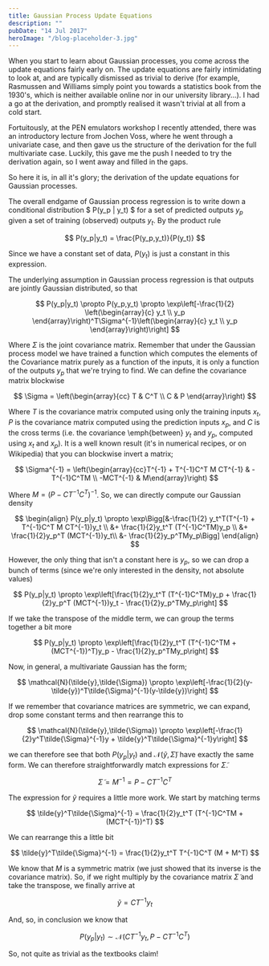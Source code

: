 ```yaml
---
title: Gaussian Process Update Equations
description: ""
pubDate: "14 Jul 2017"
heroImage: "/blog-placeholder-3.jpg"
---
```


When you start to learn about Gaussian processes, you come across the update equations fairly early on. The update equations are fairly intimidating to look at, and are typically dismissed as trivial to derive (for example, Rasmussen and Williams simply point you towards a statistics book from the 1930's, which is neither available online nor in our university library...). I had a go at the derivation, and promptly realised it wasn't trivial at all from a cold start.

Fortuitously, at the PEN emulators workshop I recently attended, there was an introductory lecture from Jochen Voss, where he went through a univariate case, and then gave us the structure of the derivation for the full multivariate case. Luckily, this gave me the push I needed to try the derivation again, so I went away and filled in the gaps.

So here it is, in all it's glory; the derivation of the update equations for Gaussian processes.

The overall endgame of Gaussian process regression is to write down a conditional distribution $ P(y_p | y_t) $ for a set of predicted outputs $y_p$ given a set of training (observed) outputs $y_t$. By the product rule

$$ P(y_p|y_t) = \frac{P(y_p,y_t)}{P(y_t)} $$

Since we have a constant set of data, $P(y_t)$ is just a constant in this expression.

The underlying assumption in Gaussian process regression is that outputs are jointly Gaussian distributed, so that

$$ P(y_p|y_t) \propto P(y_p,y_t) \propto \exp\left[-\frac{1}{2} \left(\begin{array}{c} y_t \\ y_p \end{array}\right)^T\Sigma^{-1}\left(\begin{array}{c} y_t \\ y_p \end{array}\right)\right] $$

Where $\Sigma$ is the joint covariance matrix. Remember that under the Gaussian process model we have trained a function which computes the elements of the Covariance matrix purely as a function of the inputs, it is only a function of the outputs $y_p$ that we're trying to find. We can define the covariance matrix blockwise

$$ \Sigma = \left(\begin{array}{cc} T & C^T \\ C & P \end{array}\right) $$

Where $T$ is the covariance matrix computed using only the training inputs $x_t$, $P$ is the covariance matrix computed using the prediction inputs $x_p$, and $C$ is the cross terms (i.e. the covariance \emph{between} $y_t$ and $y_p$, computed using $x_t$ and $x_p$). It is a well known result (it's in numerical recipes, or on Wikipedia) that you can blockwise invert a matrix;

$$ \Sigma^{-1} = \left(\begin{array}{cc}T^{-1} + T^{-1}C^T M CT^{-1} & -T^{-1}C^TM \\ -MCT^{-1} & M\end{array}\right) $$

Where $M = (P-CT^{-1}C^T)^{-1}$. So, we can directly compute our Gaussian density

$$
\begin{align}
    P(y_p|y_t) \propto \exp\Bigg[&-\frac{1}{2} y_t^T(T^{-1} + T^{-1}C^T M CT^{-1})y_t \\
    &+ \frac{1}{2}y_t^T (T^{-1}C^TM)y_p \\
    &+ \frac{1}{2}y_p^T (MCT^{-1})y_t\\
    &- \frac{1}{2}y_p^TMy_p\Bigg]
\end{align}
$$

However, the only thing that isn't a constant here is $y_p$, so we can drop a bunch of terms (since we're only interested in the density, not absolute values)

$$ P(y_p|y_t) \propto \exp\left[\frac{1}{2}y_t^T (T^{-1}C^TM)y_p + \frac{1}{2}y_p^T (MCT^{-1})y_t - \frac{1}{2}y_p^TMy_p\right] $$

If we take the transpose of the middle term, we can group the terms together a bit more

$$ P(y_p|y_t) \propto \exp\left[\frac{1}{2}y_t^T (T^{-1}C^TM + (MCT^{-1})^T)y_p - \frac{1}{2}y_p^TMy_p\right] $$

Now, in general, a multivariate Gaussian has the form;

$$ \mathcal{N}(\tilde{y},\tilde{\Sigma}) \propto \exp\left[-\frac{1}{2}(y-\tilde{y})^T\tilde{\Sigma}^{-1}(y-\tilde{y})\right] $$

If we remember that covariance matrices are symmetric, we can expand, drop some constant terms and then rearrange this to

$$ \mathcal{N}(\tilde{y},\tilde{\Sigma}) \propto \exp\left[-\frac{1}{2}y^T\tilde{\Sigma}^{-1}y + \tilde{y}^T\tilde{\Sigma}^{-1}y\right] $$

we can therefore see that both $P(y_p|y_t)$ and $\mathcal{N}(\tilde{y},\tilde{\Sigma})$ have exactly the same form. We can therefore straightforwardly match expressions for $\tilde{\Sigma}$.

$$ \tilde{\Sigma} = M^{-1} = P-CT^{-1}C^T $$

The expression for $\tilde{y}$ requires a little more work. We start by matching terms

$$ \tilde{y}^T\tilde{\Sigma}^{-1} = \frac{1}{2}y_t^T (T^{-1}C^TM + (MCT^{-1})^T) $$

We can rearrange this a little bit

$$ \tilde{y}^T\tilde{\Sigma}^{-1} = \frac{1}{2}y_t^T T^{-1}C^T (M + M^T) $$

We know that $M$ is a symmetric matrix (we just showed that its inverse is the covariance matrix). So, if we right multiply by the covariance matrix $\tilde{\Sigma}$ and take the transpose, we finally arrive at

$$\tilde{y} = CT^{-1}y_t $$

And, so, in conclusion we know that

$$P(y_p|y_t) \sim \mathcal{N}(CT^{-1}y_t, P-CT^{-1}C^T) $$

So, not quite as trivial as the textbooks claim!
